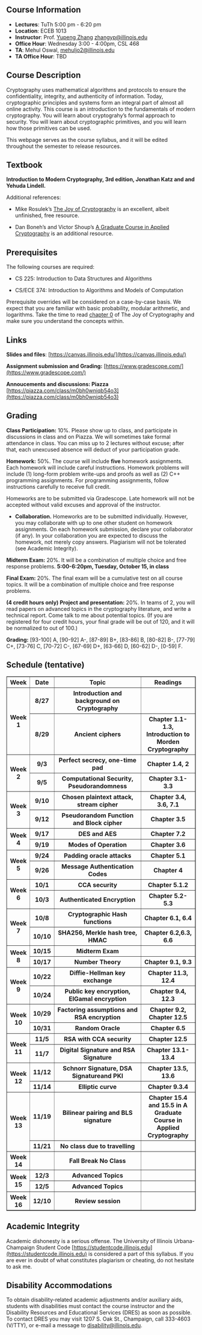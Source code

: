 ## Course Information
- **Lectures**: TuTh 5:00 pm - 6:20 pm
- **Location**: ECEB 1013
- **Instructor**: Prof. [Yupeng Zhang](https://zhangyp.web.illinois.edu/) zhangyp@illinois.edu
- **Office Hour**: Wednesday 3:00 - 4:00pm, CSL 468
- **TA**: Mehul Oswal, mehuljo2@illinois.edu
- **TA Office Hour**: TBD

## Course Description

Cryptography uses mathematical algorithms and protocols to ensure the confidentiality, integrity, and authenticity of information. Today, cryptographic principles and systems form an integral part of almost all online activity. This course is an introduction to the fundamentals of modern cryptography. You will learn about cryptograhy’s formal approach to security. You will learn about cryptographic primitives, and you will learn how those primitives can be used.

This webpage serves as the course syllabus, and it will be edited throughout the semester to release resources.



## Textbook

**Introduction to Modern Cryptography, 3rd edition, Jonathan Katz and and Yehuda Lindell.**

Additional references:
- Mike Rosulek’s [The Joy of Cryptography](https://joyofcryptography.com/) is an excellent, albeit unfinished, free resource.

- Dan Boneh’s and Victor Shoup’s [A Graduate Course in Applied Cryptography](https://toc.cryptobook.us/) is an additional resource.

## Prerequisites
The following courses are required:

- CS 225: Introduction to Data Structures and Algorithms

- CS/ECE 374: Introduction to Algorithms and Models of Computation

Prerequisite overrides will be considered on a case-by-case basis. We expect that you are familiar with basic probability, modular arithmetic, and logarithms. Take the time to read [chapter 0](https://joyofcryptography.com/pdf/chap0.pdf) of The Joy of Cryptography and make sure you understand the concepts within.

## Links

**Slides and files**: [https://canvas.illinois.edu/](https://canvas.illinois.edu/)

**Assignment submission and Grading:** [https://www.gradescope.com/](https://www.gradescope.com/)

**Annoucements and discussions: Piazza** [https://piazza.com/class/m0bh0wniqb54o3](https://piazza.com/class/m0bh0wniqb54o3)

## Grading
**Class Participation:** 10%.  Please show up to class, and participate in discussions in class and on Piazza. We will sometimes take formal attendance in class. You can miss up to 2 lectures without excuse; after that, each unexcused absence will deduct of your participation grade.

**Homework:** 50%. The course will include **five** homework assignments. Each homework will include careful instructions. Homework problems will include (1) long-form problem write-ups and proofs as well as (2) C++ programming assignments. For programming assignments, follow instructions carefully to receive full credit.

Homeworks are to be submitted via Gradescope. Late homework will not be accepted without valid excuses and approval of the instructor.

- **Collaboration.** Homeworks are to be submitted individually. However, you may collaborate with up to one other student on homework assignments. On each homework submission, declare your collaborator (if any). In your collaboration you are expected to discuss the homework, not merely copy answers. Plagiarism will not be tolerated (see Academic Integrity).

**Midterm Exam:** 20%. It will be a combination of multiple choice and free response problems. **5:00-6:20pm, Tuesday, October 15, in class**

**Final Exam:** 20%. The final exam will be a cumulative test on all course topics. It will be a combination of multiple choice and free response problems.


**(4 credit hours only) Project and presentation:** 20%. In teams of 2, you will read papers on advanced topics in the cryptography literature, and write a technical report. Come talk to me about potential topics. (If you are registered for four credit hours, your final grade will be out of 120, and it will be normalized to out of 100.)

**Grading:** [93-100] A, [90-92] A-, [87-89] B+, [83-86] B, [80-82] B-, [77-79] C+, [73-76] C, [70-72] C-, [67-69] D+, [63-66] D, [60-62] D-, [0-59] F.

## Schedule (tentative)

<table style="width: 100%;" border="1">
    <tr>
        <th style="width: 10%;">Week</th>
        <th style="width: 10%;">Date</th>
        <th style="width: 50%;">Topic</th>
        <th style="width: 30%;">Readings</th>
    </tr>
    <tr>
        <th rowspan="2">Week 1</th>
        <th>8/27</th>
        <th>Introduction and background on Cryptography</th>
        <th></th>
    </tr>
     <tr>
        <th>8/29</th>
        <th>Ancient ciphers</th>
        <th>Chapter 1.1-1.3, Introduction to Morden Cryptography</th>
    </tr>
    <tr>
        <th rowspan="2">Week 2</th>
        <th>9/3</th>
        <th>Perfect secrecy, one-time pad</th>
        <th>Chapter 1.4, 2</th>
    </tr>
    <tr>
        <th>9/5</th>
        <th>Computational Security, Pseudorandomness</th>
        <th>Chapter 3.1-3.3</th>
    </tr>
    <tr>
        <th rowspan="2">Week 3</th>
        <th>9/10</th>
        <th>Chosen plaintext attack, stream cipher</th>
        <th>Chapter 3.4, 3.6, 7.1</th>
    </tr>
    <tr>
        <th>9/12</th>
        <th>Pseudorandom Function and Block cipher</th>
        <th>Chapter 3.5</th>
    </tr>
    <tr>
        <th rowspan="2">Week 4</th>
        <th>9/17</th>
        <th>DES and AES</th>
        <th>Chapter 7.2</th>
    </tr>
    <tr>
        <th>9/19</th>
        <th>Modes of Operation</th>
        <th>Chapter 3.6</th>
    </tr>
    <tr>
        <th rowspan="2">Week 5</th>
        <th>9/24</th>
        <th>Padding oracle attacks</th>
        <th>Chapter 5.1</th>
    </tr>
    <tr>
        <th>9/26</th>
        <th>Message Authentication Codes</th>
        <th>Chapter 4</th>
    </tr>
    <tr>
        <th rowspan="2">Week 6</th>
        <th>10/1</th>
        <th>CCA security</th>
        <th>Chapter 5.1.2</th>
    </tr>
    <tr>
        <th>10/3</th>
        <th>Authenticated Encryption</th>
        <th>Chapter 5.2-5.3</th>
    </tr>
    <tr>
        <th rowspan="2">Week 7</th>
        <th>10/8</th>
        <th>Cryptographic Hash functions</th>
        <th>Chapter 6.1, 6.4</th>
    </tr>
    <tr>
        <th>10/10</th>
        <th>SHA256, Merkle hash tree, HMAC</th>
        <th>Chapter 6.2,6.3, 6.6</th>
    </tr>
    <tr>
        <th rowspan="2">Week 8</th>
        <th> 10/15 </th>
        <th><b>Midterm Exam</b></th>
        <th></th>
    </tr>
    <tr>
        <th>10/17</th>
        <th>Number Theory</th>
        <th>Chapter 9.1, 9.3</th>
    </tr>
    <tr>
        <th rowspan="2">Week 9</th>
        <th> 10/22 </th>
        <th>Diffie-Hellman key exchange</th>
        <th>Chapter 11.3, 12.4</th>
    </tr>
    <tr>
        <th>10/24</th>
        <th>Public key encryption, ElGamal encryption</th>
        <th>Chapter 9.4, 12.3</th>
    </tr>
    <tr>
        <th rowspan="2">Week 10</th>
        <th> 10/29 </th>
        <th>Factoring assumptions and RSA encryption</th>
        <th>Chapter 9.2, Chapter 12.5</th>
    </tr>
    <tr>
        <th>10/31</th>
        <th>Random Oracle</th>
        <th>Chapter 6.5</th>
    </tr>
    <tr>
        <th rowspan="2">Week 11</th>
        <th>11/5</th>
        <th>RSA with CCA security</th>
        <th>Chapter 12.5</th>
    </tr>
    <tr>
        <th>11/7</th>
        <th>Digital Signature and RSA Signature</th>
        <th>Chapter 13.1-13.4</th>
    </tr>
    <tr>
        <th rowspan="2">Week 12</th>
        <th>11/12</th>
        <th>Schnorr Signature, DSA Signatureand PKI</th>
        <th>Chapter 13.5, 13.6</th>
    </tr>
    <tr>
        <th>11/14</th>
        <th>Elliptic curve</th>
        <th>Chapter 9.3.4</th>
    </tr>
    <tr>
        <th rowspan="2">Week 13</th>
        <th>11/19</th>
        <th>Bilinear pairing and BLS signature</th>
        <th>Chapter 15.4 and 15.5 in A Graduate Course in Applied Cryptography</th>
    </tr>   
    <tr>
        <th>11/21</th>
        <th>No class due to travelling</th>
        <th></th>
    </tr>
    <tr>
        <th>Week 14</th>
        <th></th>
        <th>Fall Break No Class</th>
        <th></th>
    </tr>
    <tr>
        <th rowspan="2">Week 15</th>
        <th>12/3</th>
        <th>Advanced Topics</th>
        <th></th>
    </tr>
    <tr>
        <th>12/5</th>
        <th>Advanced Topics</th>
        <th></th>
    </tr>
    <tr>
        <th>Week 16</th>
        <th>12/10</th>
        <th>Review session</th>
        <th></th>
    </tr>
</table>




## Academic Integrity

Academic dishonesty is a serious offense. The University of Illinois Urbana-Champaign Student Code [https://studentcode.illinois.edu](https://studentcode.illinois.edu) is considered a part of this syllabus. If you are ever in doubt of what constitutes plagiarism or cheating, do not hesitate to ask me.

## Disability Accommodations

To obtain disability-related academic adjustments and/or auxiliary aids, students with disabilities must contact the course instructor and the Disability Resources and Educational Services (DRES) as soon as possible. To contact DRES you may visit 1207 S. Oak St., Champaign, call 333-4603 (V/TTY), or e-mail a message to [disability@illinois.edu](disability@illinois.edu).

